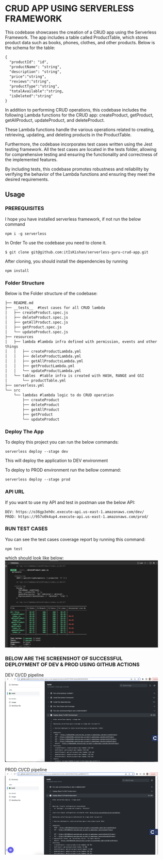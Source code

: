 
# CRUD APP USING SERVERLESS FRAMEWORK
This codebase showcases the creation of a CRUD app using the Serverless Framework. The app includes a table called ProductTable, which stores product data such as books, phones, clothes, and other products. Below is the schema for the table:
```
{
  "productId": "id",
  "productName": "string",
  "description": "string",
  "price":"string",
  "reviews":"string",
  "productType":"string",
  "totalAvailable":"string,
  "isDeleted":"string"
}
```
In addition to performing CRUD operations, this codebase includes the following Lambda functions for the CRUD app: createProduct, getProduct, getAllProduct, updateProduct, and deleteProduct.

These Lambda functions handle the various operations related to creating, retrieving, updating, and deleting products in the ProductTable.

Furthermore, the codebase incorporates test cases written using the Jest testing framework. All the test cases are located in the tests folder, allowing for comprehensive testing and ensuring the functionality and correctness of the implemented features.

By including tests, this codebase promotes robustness and reliability by verifying the behavior of the Lambda functions and ensuring they meet the desired requirements.

## Usage

### PREREQUISITES
I hope you have installed serverless framework, if not run the below command
```
npm i -g serverless
```

In Order To use the codebase you need to clone it.

```
$ git clone git@github.com:itIsKishan/serverless-guru-crud-app.git
```

After cloning, you should install the dependencies by running

```
npm install
```

### Folder Structure
Below is the Folder structure of the codebase:
```
├── README.md
├── __tests__  #test cases for all CRUD lambda
│   ├── createProduct.spec.js
│   ├── deleteProduct.spec.js
│   ├── getAllProduct.spec.js
│   ├── getProduct.spec.js
│   └── updateProduct.spec.js
├── resources
│   ├── lambda #lambda infra defined with permission, events and other things
│   │   ├── createProductLambda.yml
│   │   ├── deleteProductLambda.yml
│   │   ├── getAllProductsLambda.yml
│   │   ├── getProductLambda.yml
│   │   └── updateProductLambda.yml
│   └── tables  #table infra is created with HASH, RANGE and GSI
│       └── productTable.yml
├── serverless.yml
└── src
    └── lambdas #lambda logic to do CRUD operation
        ├── createProduct
        ├── deleteProduct
        ├── getAllProduct
        ├── getProduct
        └── updateProduct
```

### Deploy The App
To deploy this project you can run the below commands:

```
serverless deploy --stage dev
```
This will deploy the application to DEV environment

To deploy to PROD environment run the bellow command:

```
serverless deploy --stage prod
```

### API URL
If you want to use my API and test in postman use the below API:

```
DEV: https://o36gp3eh0c.execute-api.us-east-1.amazonaws.com/dev/
PROD: https://957o0k4up4.execute-api.us-east-1.amazonaws.com/prod/
```

### RUN TEST CASES

You can see the test cases coverage report by running this command:

```
npm test
```

which should look like below:
![Test Case](screenshots/TestCase.png)

### BELOW ARE THE SCREENSHOT OF SUCCESSFUL DEPLOYMENT OF DEV & PROD USING GITHUB ACTIONS

DEV CI/CD pipeline
![DEV CICD](screenshots/DEVCICD.png)

PROD CI/CD pipeline
![PROD CI/CD](screenshots/PRODCICD.png)